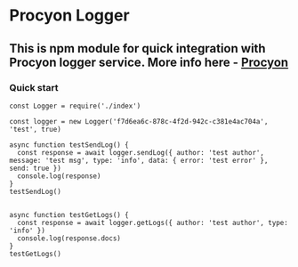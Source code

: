 # Procyon Logger 
## This is npm module for quick integration with Procyon logger service. More info here - [Procyon](https://github.com/N34AY/procyon-logger-package)
### Quick start
```
const Logger = require('./index')

const logger = new Logger('f7d6ea6c-878c-4f2d-942c-c381e4ac704a', 'test', true)

async function testSendLog() {
  const response = await logger.sendLog({ author: 'test author', message: 'test msg', type: 'info', data: { error: 'test error' }, send: true })
  console.log(response)
}
testSendLog()


async function testGetLogs() {
  const response = await logger.getLogs({ author: 'test author', type: 'info' })
  console.log(response.docs)
}
testGetLogs()

```